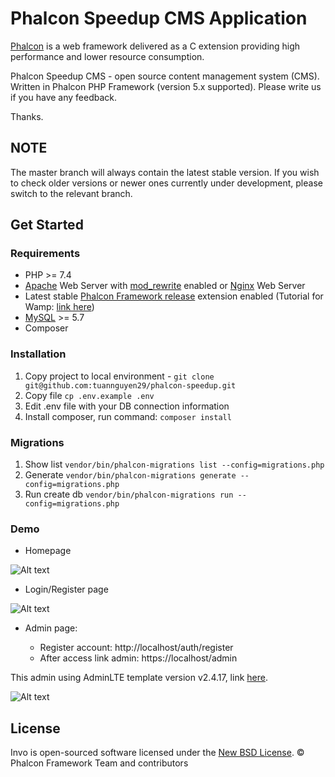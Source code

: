 # Phalcon Speedup CMS Application

[Phalcon][1] is a web framework delivered as a C extension providing high
performance and lower resource consumption.

Phalcon Speedup CMS - open source content management system (CMS). Written in
Phalcon PHP Framework (version 5.x supported).
Please write us if you have any feedback.

Thanks.

## NOTE

The master branch will always contain the latest stable version. If you wish
to check older versions or newer ones currently under development, please
switch to the relevant branch.

## Get Started

### Requirements

* PHP >= 7.4
* [Apache][2] Web Server with [mod_rewrite][3] enabled or [Nginx][4] Web Server
* Latest stable [Phalcon Framework release][5] extension enabled (Tutorial for Wamp: [link here][11])
* [MySQL][6] >= 5.7
* Composer

### Installation

1. Copy project to local environment - `git clone git@github.com:tuannguyen29/phalcon-speedup.git`
2. Copy file `cp .env.example .env`
3. Edit .env file with your DB connection information
4. Install composer, run command: `composer install`

### Migrations

1. Show list `vendor/bin/phalcon-migrations list --config=migrations.php`
2. Generate `vendor/bin/phalcon-migrations generate --config=migrations.php`
3. Run create db `vendor/bin/phalcon-migrations run --config=migrations.php`

### Demo

- Homepage

![Alt text](https://blog.larabin.com/tz-content/files/uploads/images/chia-se-file/github/phalcon-cms/phalcon-cms-2.png)

- Login/Register page

![Alt text](https://blog.larabin.com/tz-content/files/uploads/images/chia-se-file/github/phalcon-cms/phalcon-cms-3.png)

- Admin page:

  * Register account: http://localhost/auth/register
  * After access link admin: https://localhost/admin

This admin using AdminLTE template version v2.4.17, link [here][12].

![Alt text](https://blog.larabin.com/tz-content/files/uploads/images/chia-se-file/github/phalcon-cms/phalcon-cms-1.jpg)

## License

Invo is open-sourced software licensed under the [New BSD License][8]. © Phalcon Framework Team and contributors

[1]: https://phalcon.io/
[2]: http://httpd.apache.org/
[3]: http://httpd.apache.org/docs/current/mod/mod_rewrite.html
[4]: http://nginx.org/
[5]: https://github.com/phalcon/cphalcon/releases
[6]: https://www.mysql.com/
[7]: https://github.com/phalcon/invo/blob/master/CONTRIBUTING.md
[8]: https://github.com/phalcon/invo/blob/master/docs/LICENSE.md
[9]: https://docs.docker.com/engine/install/
[10]: https://docs.docker.com/compose/install/
[11]: https://blog.larabin.com/p/how-to-install-and-setup-development-environment-phalcon-v500rc4-on-windows-with-wampserver-62f530abb8e80
[12]: https://adminlte.io/themes/AdminLTE/index.html